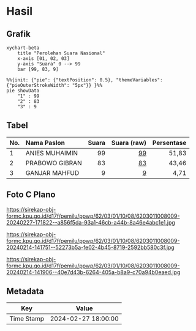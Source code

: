 # Hasil

## Grafik

```mermaid
xychart-beta
    title "Perolehan Suara Nasional"
    x-axis [01, 02, 03]
    y-axis "Suara" 0 --> 99
    bar [99, 83, 9]
```

```mermaid
%%{init: {"pie": {"textPosition": 0.5}, "themeVariables": {"pieOuterStrokeWidth": "5px"}} }%%
pie showData
    "1" : 99
    "2" : 83
    "3" : 9
```

## Tabel

| No. | Nama Paslon    | Suara | Suara (raw) | Persentase |
|:--- |:-------------- | -----:| -----------:| ----------:|
| 1   | ANIES MUHAIMIN | 99    | [99][p-1]   | 51,83      |
| 2   | PRABOWO GIBRAN | 83    | [83][p-2]   | 43,46      |
| 3   | GANJAR MAHFUD  | 9     | [9][p-3]    | 4,71       |


[p-1]: https://github.com/gigit-pemilu/pemilu-2024/blob/main/pilpres/hitung-suara/sub/62-kalimantan-tengah/sub/03-kapuas/sub/01-selat/sub/1008-selat-tengah/sub/009-tps/sub/paslon-1.txt
[p-2]: https://github.com/gigit-pemilu/pemilu-2024/blob/main/pilpres/hitung-suara/sub/62-kalimantan-tengah/sub/03-kapuas/sub/01-selat/sub/1008-selat-tengah/sub/009-tps/sub/paslon-2.txt
[p-3]: https://github.com/gigit-pemilu/pemilu-2024/blob/main/pilpres/hitung-suara/sub/62-kalimantan-tengah/sub/03-kapuas/sub/01-selat/sub/1008-selat-tengah/sub/009-tps/sub/paslon-3.txt

## Foto C Plano

https://sirekap-obj-formc.kpu.go.id/d17f/pemilu/ppwp/62/03/01/10/08/6203011008009-20240227-171822--a856f5da-93a1-46cb-a44b-8a46e4abc1e1.jpg

https://sirekap-obj-formc.kpu.go.id/d17f/pemilu/ppwp/62/03/01/10/08/6203011008009-20240214-141751--52273b5a-fe02-4b45-8719-2592bb580c3f.jpg

https://sirekap-obj-formc.kpu.go.id/d17f/pemilu/ppwp/62/03/01/10/08/6203011008009-20240214-141906--40e7d43b-6264-405a-b8a9-c70a94b0eaed.jpg


## Metadata

| Key        | Value               |
| ---------- | ------------------- |
| Time Stamp | 2024-02-27 18:00:00 |



